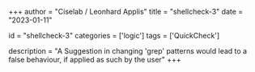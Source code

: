 
+++
author = "Ciselab / Leonhard Applis"
title = "shellcheck-3"
date = "2023-01-11"

id = "shellcheck-3"
categories = ['logic']
tags = ['QuickCheck']

description = "A Suggestion in changing 'grep' patterns would lead to a false behaviour, if applied as such by the user"
+++
